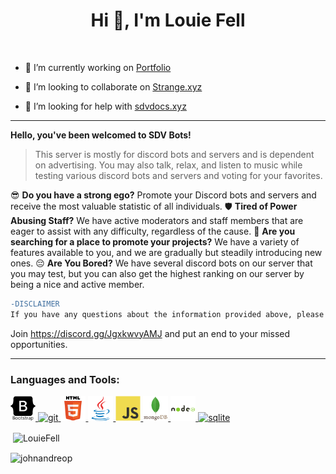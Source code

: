 <h1 align="center">Hi 👋, I'm Louie Fell</h1>
<p align="center">
  <img src="gifgit.gif" alt="" />

- 🔭 I’m currently working on [Portfolio](https://portfolio.sdvdash.live/)

- 👯 I’m looking to collaborate on [Strange.xyz](https://docs.sdvdash.live/)

- 🤝 I’m looking for help with [sdvdocs.xyz](https://docs.sdvdash.live/)

---
**__Hello, you've been welcomed to SDV Bots!__**
> This server is mostly for discord bots and servers and is dependent on advertising. You may also talk, relax, and listen to music while testing various discord bots and servers and voting for your favorites.

:sunglasses: **Do you have a strong ego?** Promote your Discord bots and servers and receive the most valuable statistic of all individuals.
:shield: **Tired of Power Abusing Staff?** We have active moderators and staff members that are eager to assist with any difficulty, regardless of the cause.
:link: **Are you searching for a place to promote your projects?** We have a variety of features available to you, and we are gradually but steadily introducing new ones.
:pensive: **Are You Bored?** We have several discord bots on our server that you may test, but you can also get the highest ranking on our server by being a nice and active member.

```diff
-DISCLAIMER
If you have any questions about the information provided above, please do not hesitate to inquire. Before you join the server, think about why you want to be there.
```
Join https://discord.gg/JgxkwvyAMJ and put an end to your missed opportunities.

---

<p align="left">
</p>

<h3 align="left">Languages and Tools:</h3>
<p align="left"> <a href="https://getbootstrap.com" target="_blank" rel="noreferrer"> <img src="https://raw.githubusercontent.com/devicons/devicon/master/icons/bootstrap/bootstrap-plain-wordmark.svg" alt="bootstrap" width="40" height="40"/> </a> <a href="https://git-scm.com/" target="_blank" rel="noreferrer"> <img src="https://www.vectorlogo.zone/logos/git-scm/git-scm-icon.svg" alt="git" width="40" height="40"/> </a> <a href="https://www.w3.org/html/" target="_blank" rel="noreferrer"> <img src="https://raw.githubusercontent.com/devicons/devicon/master/icons/html5/html5-original-wordmark.svg" alt="html5" width="40" height="40"/> </a> <a href="https://www.java.com" target="_blank" rel="noreferrer"> <img src="https://raw.githubusercontent.com/devicons/devicon/master/icons/java/java-original.svg" alt="java" width="40" height="40"/> </a> <a href="https://developer.mozilla.org/en-US/docs/Web/JavaScript" target="_blank" rel="noreferrer"> <img src="https://raw.githubusercontent.com/devicons/devicon/master/icons/javascript/javascript-original.svg" alt="javascript" width="40" height="40"/> </a> <a href="https://www.mongodb.com/" target="_blank" rel="noreferrer"> <img src="https://raw.githubusercontent.com/devicons/devicon/master/icons/mongodb/mongodb-original-wordmark.svg" alt="mongodb" width="40" height="40"/> </a> <a href="https://nodejs.org" target="_blank" rel="noreferrer"> <img src="https://raw.githubusercontent.com/devicons/devicon/master/icons/nodejs/nodejs-original-wordmark.svg" alt="nodejs" width="40" height="40"/> </a> <a href="https://www.sqlite.org/" target="_blank" rel="noreferrer"> <img src="https://www.vectorlogo.zone/logos/sqlite/sqlite-icon.svg" alt="sqlite" width="40" height="40"/> </a> </p>

<p>&nbsp;<img align="center" src="https://github-readme-stats.vercel.app/api?username=LouieFell&show_icons=true&locale=en" alt="LouieFell" /></p>

<p><img align="center" src="https://github-readme-streak-stats.herokuapp.com/?user=LouieFell&" alt="johnandreop" /></p>
